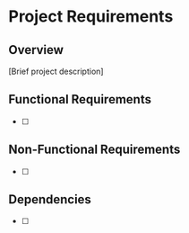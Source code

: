 # Project Requirements

## Overview
[Brief project description]

## Functional Requirements
- [ ] 

## Non-Functional Requirements
- [ ] 

## Dependencies
- [ ] 
